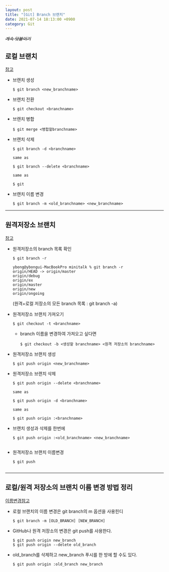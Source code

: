 ```yaml
---
layout: post
title: "[Git] Branch 브랜치"
date: 2021-07-14 18:13:00 +0900
category: Git
---
```

~~*계속 덧붙이기*~~



## 로컬 브랜치
<a href="https://backlog.com/git-tutorial/kr/stepup/stepup2_5.html" download>참고</a>
- 브랜치 생성   


	```
	$ git branch <new_branchname>
	```
- 브랜치 전환
	```
	$ git checkout <branchname>
	```
- 브랜치 병합
	```
	$ git merge <병합할branchname>
	```

- 브랜치 삭제
	```
	$ git branch -d <branchname>

	same as

	$ git branch --delete <branchname>

	same as

	$ git 
	```

- 브랜치 이름 변경
	```
	$ git branch -m <old_branchname> <new_branchname>
	```
---


## 원격저장소 브랜치   
<a href="https://cjh5414.github.io/get-git-remote-branch/" download>참고</a>

- 원격저장소의 branch 목록 확인
	```
	$ git branch -r
	```
	```
	ybong@ybongui-MacBookPro minitalk % git branch -r
	origin/HEAD -> origin/master
	origin/debug
	origin/ex
	origin/master
	origin/new
	origin/ongoing
	```
	(원격+로컬 저장소의 모든 branch 목록 : git branch -a)

- 원격저장소 브랜치 가져오기
	```
	$ git checkout -t <branchname>
	```
	- branch 이름을 변경하여 가져오고 싶다면 
		```
		$ git checkout -b <생성할 branchname> <원격 저장소의 branchname>
		```

- 원격저장소 브랜치 생성
	```
	$ git push origin <new_branchname>
	```

- 원격저장소 브랜치 삭제
	```
	$ git push origin --delete <branchname>

	same as

	$ git push origin -d <branchname>

	same as

	$ git push origin :<branchname>
	```

- 브랜치 생성과 삭제를 한번에
	```
	$ git push origin :<old_branchname> <new_branchname>


- 원격저장소 브랜치 이름변경
	```
	$ git push 


---
## 로컬/원격 저장소의 브랜치 이름 변경 방법 정리

<a href="https://www.lainyzine.com/ko/article/how-to-rename-local-github-branch/" download>이름변경참고</a>

- 로컬 브랜치의 이름 변경은 git branch의 m 옵션을 사용힌디
	```
	$ git branch -m [OLD_BRANCH] [NEW_BRANCH]
	```

- GitHub나 원격 저장소의 변경은 git push를 사용한다.
	```
	$ git push origin new_branch
	$ git push origin --delete old_branch
	```
- old_branch를 삭제하고 new_branch 푸시를 한 방에 할 수도 있다.
	```
	$ git push origin :old_branch new_branch
	```